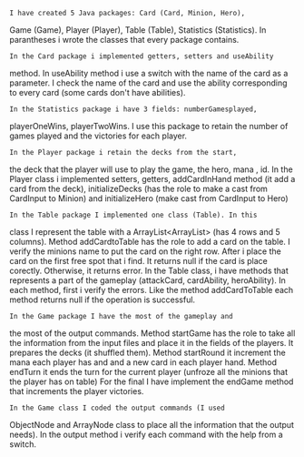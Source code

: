     I have created 5 Java packages: Card (Card, Minion, Hero),
Game (Game), Player (Player), Table (Table), Statistics (Statistics).
In parantheses i wrote the classes that every package contains.

    In the Card package i implemented getters, setters and useAbility
method. In useAbility method i use a switch with the name of the card
as a parameter. I check the name of the card and use the ability 
corresponding to every card (some cards don't have abilities).

    In the Statistics package i have 3 fields: numberGamesplayed,
playerOneWins, playerTwoWins. I use this package to retain the 
number of games played and the victories for each player.

    In the Player package i retain the decks from the start,
the deck that the player will use to play the game, the hero,
mana , id. In the Player class i implemented setters,
getters, addCardInHand method (it add a card from the deck),
initializeDecks (has the role to make a cast from CardInput to
Minion) and initializeHero (make cast from CardInput to Hero)

    In the Table package I implemented one class (Table). In this
class I represent the table with a ArrayList<ArrayList<Minion>> (has 
4 rows and 5 columns). 
    Method addCardtoTable has the role to add a card on the table.
I verify the minions name to put the card on the right row. After
i place the card on the first free spot that i find. It returns 
null if the card is place corectly. Otherwise, it returns error.
    In the Table class, i have methods that represents a part
of the gameplay (attackCard, cardAbility, heroAbility). In each 
method, first i verify the errors. Like the method addCardToTable
each method returns null if the operation is successful.

    In the Game package I have the most of the gameplay and 
the most of the output commands. Method startGame has the role
to take all the information from the input files and place it 
in the fields of the players. It prepares the decks (it shuffled
them). 
    Method startRound it increment the mana each player has and
and a new card in each player hand. Method endTurn it ends the
turn for the current player (unfroze all the minions that the 
player has on table)
    For the final I have implement the endGame method that
increments the player victories.

    In the Game class I coded the output commands (I used 
ObjectNode and ArrayNode class to place all the information
that the output needs). In the output method i verify each
command with the help from a switch. 


